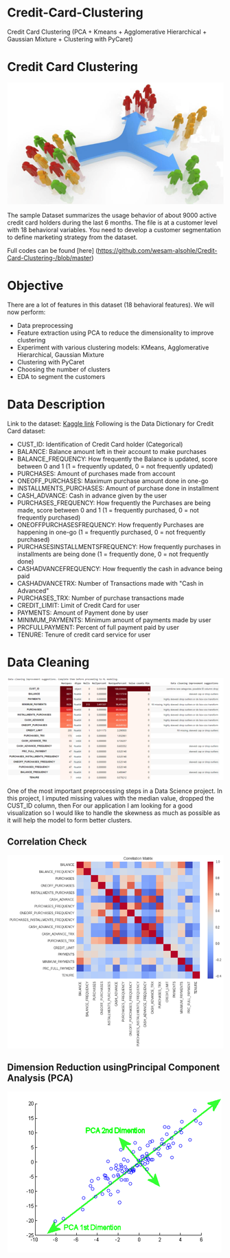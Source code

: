 # Credit-Card-Clustering
Credit Card Clustering (PCA + Kmeans + Agglomerative Hierarchical + Gaussian Mixture + Clustering with PyCaret)

# Credit Card Clustering

![Header](pictures/header_cc.png)

The sample Dataset summarizes the usage behavior of about 9000 active credit card holders during the last 6 months. The file is at a customer level with 18 behavioral variables. You need to develop a customer segmentation to define marketing strategy from the dataset.

Full codes can be found [here] (https://github.com/wesam-alsohle/Credit-Card-Clustering-/blob/master)

# Objective

There are a lot of features in this dataset (18 behavioral features). We will now perform:

* Data preprocessing
* Feature extraction using PCA to reduce the dimensionality to improve clustering
* Experiment with various clustering models: KMeans, Agglomerative Hierarchical, Gaussian Mixture
* Clustering with PyCaret
* Choosing the number of clusters
* EDA to segment the customers

# Data Description
Link to the dataset: [Kaggle link](https://www.kaggle.com/arjunbhasin2013/ccdata)
Following is the Data Dictionary for Credit Card dataset:

* CUST_ID: Identification of Credit Card holder (Categorical)
* BALANCE: Balance amount left in their account to make purchases
* BALANCE_FREQUENCY: How frequently the Balance is updated, score between 0 and 1 (1 = frequently updated, 0 = not frequently updated)
* PURCHASES: Amount of purchases made from account
* ONEOFF_PURCHASES: Maximum purchase amount done in one-go
* INSTALLMENTS_PURCHASES: Amount of purchase done in installment
* CASH_ADVANCE: Cash in advance given by the user
* PURCHASES_FREQUENCY: How frequently the Purchases are being made, score between 0 and 1 (1 = frequently purchased, 0 = not frequently purchased)
* ONEOFFPURCHASESFREQUENCY: How frequently Purchases are happening in one-go (1 = frequently purchased, 0 = not frequently purchased)
* PURCHASESINSTALLMENTSFREQUENCY: How frequently purchases in installments are being done (1 = frequently done, 0 = not frequently done)
* CASHADVANCEFREQUENCY: How frequently the cash in advance being paid
* CASHADVANCETRX: Number of Transactions made with "Cash in Advanced"
* PURCHASES_TRX: Number of purchase transactions made
* CREDIT_LIMIT: Limit of Credit Card for user
* PAYMENTS: Amount of Payment done by user
* MINIMUM_PAYMENTS: Minimum amount of payments made by user
* PRCFULLPAYMENT: Percent of full payment paid by user
* TENURE: Tenure of credit card service for user

# Data Cleaning
![cleaning](pictures/clean.PNG)

One of the most important preprocessing steps in a Data Science project. In this project, I imputed missing values with the median value, dropped the CUST_ID column, then For our application I am looking for a good visualization so I would like to handle the skewness as much as possible as it will help the model to form better clusters.

## Correlation Check

![heatmap](pictures/heatmap_cc.png.png)

##  Dimension Reduction usingPrincipal Component Analysis (PCA) 

![pca](pictures/pca.gif)
